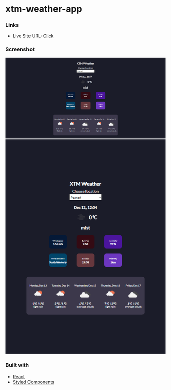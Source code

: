 # xtm-weather-app


### Links

- Live Site URL: [Click](https://xtm-weather-app.vercel.app)

### Screenshot

![Final look of the website](./src/assets/view.png)
![Ipad view](./src/assets/ipadview.png)


### Built with

- [React](https://reactjs.org/) 
- [Styled Components](https://styled-components.com/)
